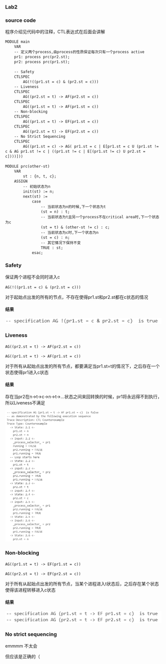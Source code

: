 ### Lab2

### source code

程序介绍见代码中的注释，CTL表达式在后面会讲解

```
MODULE main
    VAR
    -- 定义两个process,由process的性质保证每次只有一个process active
    pr1: process prc(pr2.st);
    pr2: process prc(pr1.st);
    
    -- Safety
    CTLSPEC
        AG(!((pr1.st = c) & (pr2.st = c)))
    -- Liveness
    CTLSPEC
        AG((pr2.st = t) -> AF(pr2.st = c))
    CTLSPEC
        AG((pr1.st = t) -> AF(pr1.st = c))
    -- Non-blocking
    CTLSPEC
        AG((pr1.st = t) -> EF(pr1.st = c))
    CTLSPEC
        AG((pr2.st = t) -> EF(pr2.st = c))
    -- No Strict Sequencing
    CTLSPEC
        AG((pr1.st = c) -> AG( pr1.st = c | E[pr1.st = c U (pr1.st != c & AG pr1.st != c | ((pr1.st != c | E[(pr1.st != c) U pr2.st = c])))]))

MODULE prc(other-st)
    VAR
        st : {n, t, c};
    ASSIGN
        -- 初始状态为n
        init(st) := n;
        next(st) :=
            case
                -- 当前状态为n的时候,下一个状态为t
                (st = n) : t;
                -- 当前状态为t且另一个process不在critical area时,下一个状态为c
                (st = t) & (other-st != c) : c;
                -- 当前状态为c时,下一个状态为n
                (st = c) : n;
                -- 其它情况下保持不变
                TRUE : st;
            esac;
```

### Safety

保证两个进程不会同时进入c

`AG(!((pr1.st = c) & (pr2.st = c)))`

对于起始点出发的所有的节点，不存在使得pr1.st和pr2.st都在c状态的情况

#### 结果

![image-20210528175226760](Lab2.assets/image-20210528175226760.png)

### Liveness

`AG((pr2.st = t) -> AF(pr2.st = c))`

`AG((pr1.st = t) -> AF(pr1.st = c))`

对于所有从起始点出发的所有节点，都要满足当pr1.st=t的情况下，之后存在一个状态使得pr1进入c状态

#### 结果

存在当pr2在n->t->c->n->t->...状态之间来回转换的时候，pr1将永远得不到执行，所以Liveness不满足

<img src="Lab2.assets/image-20210528175445315.png" alt="image-20210528175445315" style="zoom:50%;" />

### Non-blocking

`AG((pr1.st = t) -> EF(pr1.st = c))`

`AG((pr2.st = t) -> EF(pr2.st = c))`

对于所有从起始点出发的所有节点，当某个进程进入t状态后，之后存在某个状态使得该进程转移进入c状态

#### 结果

![image-20210528175733206](Lab2.assets/image-20210528175733206.png)

### No strict sequencing

emmmm 不太会

但应该是正确的（